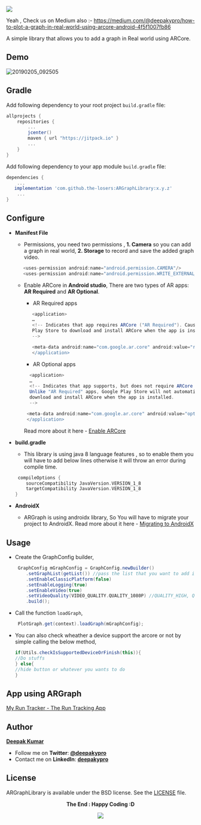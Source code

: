 
[![](https://jitpack.io/v/the-losers/ARGraphLibrary.svg)](https://jitpack.io/#the-losers/ARGraphLibrary)

Yeah , Check us on Medium also :- https://medium.com/@deepakypro/how-to-plot-a-graph-in-real-world-using-arcore-android-4f5f1007fb86 

A simple library that allows you to add a graph in Real world using ARCore.

## Demo

![20190205_092505](https://user-images.githubusercontent.com/47303464/52292799-80422900-299b-11e9-9c1a-ccfb6b4c6618.gif)

## Gradle

Add following dependency to your root project `build.gradle` file:

```groovy
allprojects {
    repositories {
        ...
        jcenter()
        maven { url "https://jitpack.io" }
        ...
    }
}
```

Add following dependency to your app module `build.gradle` file:

```groovy
dependencies {
    ...
   implementation 'com.github.the-losers:ARGraphLibrary:x.y.z'
    ...
}
```

## Configure

* **Manifest File**

    * Permissions, you need two permissions , **1. Camera** so you can add a graph in real world,
                                              **2. Storage** to record and save the added graph video. 
    
    
     ```groovy
        <uses-permission android:name="android.permission.CAMERA"/>
        <uses-permission android:name="android.permission.WRITE_EXTERNAL_STORAGE"/>
     ```
    
    * Enable ARCore in **Android studio**, There are two types of AR apps: **AR Required** and **AR Optional**.
    
        * AR Required apps
        
        ```groovy
           <application>
           …
           <!-- Indicates that app requires ARCore ("AR Required"). Causes Google
           Play Store to download and install ARCore when the app is installed.
           -->
   
           <meta-data android:name="com.google.ar.core" android:value="required" />
           </application>  
        ```
        * AR Optional apps
        
        ```groovy
          <application>
          …
          <!-- Indicates that app supports, but does not require ARCore ("AR Optional").
          Unlike "AR Required" apps, Google Play Store will not automatically
          download and install ARCore when the app is installed.
          -->
        
         <meta-data android:name="com.google.ar.core" android:value="optional" />
         </application>
         ```
        Read more about it here - [Enable ARCore](https://developers.google.com/ar/develop/java/enable-arcore)

* **build.gradle**

    * This library is using java 8 language features , so to enable them you will have to add below lines otherwise it will throw an error during compile time.
    
    ```groovy
     compileOptions {
        sourceCompatibility JavaVersion.VERSION_1_8
        targetCompatibility JavaVersion.VERSION_1_8
    }
    ```
    
* **AndroidX**

    * ARGraph is using androidx library, So You will have to migrate your project to AndroidX. Read more about it here - [Migrating to AndroidX](https://developer.android.com/jetpack/androidx/migrate)
    
## Usage   

* Create the GraphConfig builder,
    
    ```groovy
     GraphConfig mGraphConfig = GraphConfig.newBuilder()
        .setGraphList(getList()) //pass the list that you want to add in real world
        .setEnableClassicPlatform(false) 
        .setEnableLogging(true) 
        .setEnableVideo(true)
        .setVideoQuality(VIDEO_QUALITY.QUALITY_1080P) //QUALITY_HIGH, QUALITY_2160P,QUALITY_1080P,QUALITY_720P,QUALITY_480P
        .build();
    ```
    
* Call the function `loadGraph`,
    
    ```groovy
     PlotGraph.get(context).loadGraph(mGraphConfig);
    ```
 
 * You can also check wheather a device support the arcore or not by simple calling the below method,
 
    ```groovy
    if(Utils.checkIsSupportedDeviceOrFinish(this)){
    //Do stuffs
    } else{
    //hide button or whatever you wants to do
    }
    ```

        
    


## App using ARGraph
[My Run Tracker - The Run Tracking App](https://play.google.com/store/apps/details?id=activity.com.myactivity2&hl=en_US)

## Author
[**Deepak Kumar**](https://github.com/deepakypro)

- Follow me on **Twitter**: [**@deepakypro**](https://twitter.com/deepakypro)
- Contact me on **LinkedIn**: [**deepakypro**](http://linkedin.com/in/deepakypro)

## License
ARGraphLibrary is available under the BSD license. See the [LICENSE](https://github.com/the-losers/ARGraphLibrary/blob/master/LICENSE.md) file.

<p align="center">
  <b>The End : Happy Coding :D</b>
</p>


<p align="center">
  <img src="https://user-images.githubusercontent.com/47303464/52298578-42e49800-29a9-11e9-8fd4-5897190e45b8.png">
</p>
